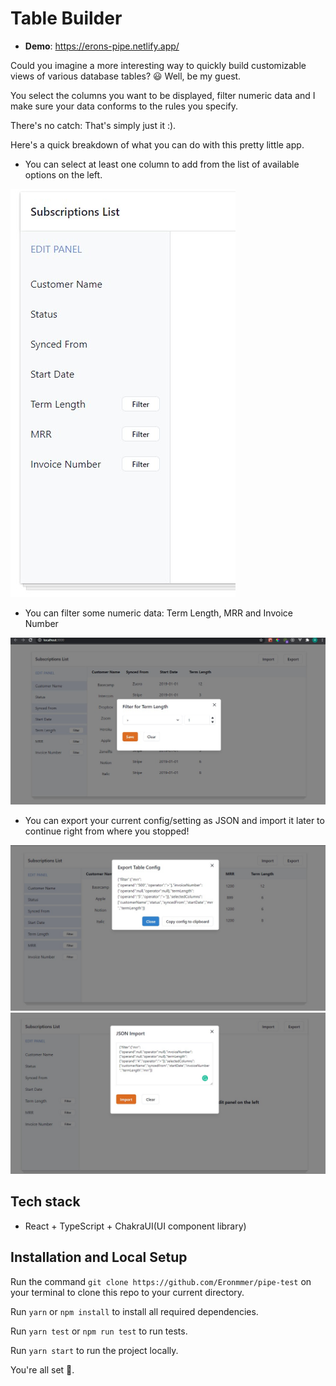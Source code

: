 # Table Builder

- **Demo**: https://erons-pipe.netlify.app/

Could you imagine a more interesting way to quickly build customizable views of various database tables? 😃 Well, be my guest.

You select the columns you want to be displayed, filter numeric data and I make sure your data conforms to the rules you specify.

There's no catch: That's simply just it :).

Here's a quick breakdown of what you can do with this pretty little app.

- You can select at least one column to add from the list of available options on the left.

![Columns](/public/columns.jpg)

- You can filter some numeric data: Term Length, MRR and Invoice Number

![Filter](/public/2.jfif)

- You can export your current config/setting as JSON and import it later to continue right from where you stopped!

![Export](/public/export.jpg)
![Import](/public/import.jpg)

## Tech stack

- React + TypeScript + ChakraUI(UI component library)

## Installation and Local Setup

Run the command `git clone https://github.com/Eronmmer/pipe-test` on your terminal to clone this repo to your current directory.

Run `yarn` or `npm install` to install all required dependencies.

Run `yarn test` or `npm run test` to run tests.

Run `yarn start` to run the project locally.

You're all set 🚀.
